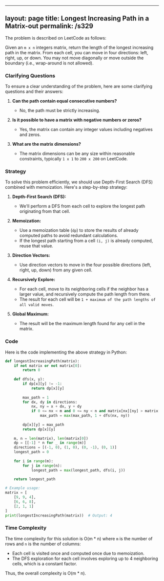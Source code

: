 
---
layout: page
title:  Longest Increasing Path in a Matrix-out
permalink: /s329
---

The problem is described on LeetCode as follows:

Given an `m x n` integers matrix, return the length of the longest increasing path in the matrix. From each cell, you can move in four directions: left, right, up, or down. You may not move diagonally or move outside the boundary (i.e., wrap-around is not allowed).

### Clarifying Questions

To ensure a clear understanding of the problem, here are some clarifying questions and their answers:

1. **Can the path contain equal consecutive numbers?**
   - No, the path must be strictly increasing.

2. **Is it possible to have a matrix with negative numbers or zeros?**
   - Yes, the matrix can contain any integer values including negatives and zeros.

3. **What are the matrix dimensions?**
   - The matrix dimensions can be any size within reasonable constraints, typically `1 x 1` to `200 x 200` on LeetCode.

### Strategy

To solve this problem efficiently, we should use Depth-First Search (DFS) combined with memoization. Here's a step-by-step strategy:

1. **Depth-First Search (DFS):** 
   - We'll perform a DFS from each cell to explore the longest path originating from that cell. 

2. **Memoization:**
   - Use a memoization table (`dp`) to store the results of already computed paths to avoid redundant calculations. 
   - If the longest path starting from a cell `(i, j)` is already computed, reuse that value.

3. **Direction Vectors:**
   - Use direction vectors to move in the four possible directions (left, right, up, down) from any given cell.

4. **Recursively Explore:**
   - For each cell, move to its neighboring cells if the neighbor has a larger value, and recursively compute the path length from there.
   - The result for each cell will be `1 + maximum of the path lengths of all valid moves`.

5. **Global Maximum:**
   - The result will be the maximum length found for any cell in the matrix.

### Code

Here is the code implementing the above strategy in Python:

```python
def longestIncreasingPath(matrix):
    if not matrix or not matrix[0]:
        return 0
    
    def dfs(x, y):
        if dp[x][y] != -1:
            return dp[x][y]
        
        max_path = 1
        for dx, dy in directions:
            nx, ny = x + dx, y + dy
            if 0 <= nx < m and 0 <= ny < n and matrix[nx][ny] > matrix[x][y]:
                max_path = max(max_path, 1 + dfs(nx, ny))
        
        dp[x][y] = max_path
        return dp[x][y]
    
    m, n = len(matrix), len(matrix[0])
    dp = [[-1] * n for _ in range(m)]
    directions = [(-1, 0), (1, 0), (0, -1), (0, 1)]
    longest_path = 0
    
    for i in range(m):
        for j in range(n):
            longest_path = max(longest_path, dfs(i, j))
    
    return longest_path

# Example usage:
matrix = [
    [9, 9, 4],
    [6, 6, 8],
    [2, 1, 1]
]
print(longestIncreasingPath(matrix))  # Output: 4
```

### Time Complexity

The time complexity for this solution is O(m * n) where `m` is the number of rows and `n` is the number of columns:
- Each cell is visited once and computed once due to memoization.
- The DFS exploration for each cell involves exploring up to 4 neighboring cells, which is a constant factor.

Thus, the overall complexity is O(m * n).